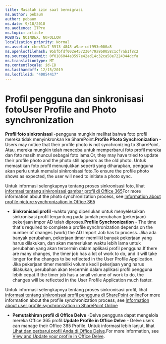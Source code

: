 ```yaml
---
title: Masalah izin saat bermigrasi
ms.author: pebaum
author: pebaum
ms.date: 9/18/2018
ms.audience: ITPro
ms.topic: article
ROBOTS: NOINDEX, NOFOLLOW
localization_priority: Normal
ms.assetid: cbec51a7-5513-4848-a9ae-cdf993e000a8
ms.openlocfilehash: 95bfbfdf002e457230479a860058c1cf7ab1f8c2
ms.sourcegitcommit: 0f0186044a3597e42ad14c32ca58e7224344dcfa
ms.translationtype: MT
ms.contentlocale: id-ID
ms.lasthandoff: 12/15/2019
ms.locfileid: "40054417"
---
```

# <a name="user-profile-and-photo-synchronization"></a><span data-ttu-id="e2399-102">Profil pengguna dan sinkronisasi foto</span><span class="sxs-lookup"><span data-stu-id="e2399-102">User Profile and Photo synchronization</span></span>

 <span data-ttu-id="e2399-103">**Profil foto sinkronisasi** -pengguna mungkin melihat bahwa foto profil mereka tidak menyinkronkan ke SharePoint.</span><span class="sxs-lookup"><span data-stu-id="e2399-103">**Profile Photo Synchronization** - Users may notice that their profile photo is not synchronizing to SharePoint.</span></span> <span data-ttu-id="e2399-104">Atau, mereka mungkin telah mencoba untuk memperbarui foto profil mereka dan foto masih muncul sebagai foto lama.</span><span class="sxs-lookup"><span data-stu-id="e2399-104">Or, they may have tried to update their profile photo and the photo still appears as the old photo.</span></span> <span data-ttu-id="e2399-105">Untuk memastikan foto profil menunjukkan seperti yang diharapkan, pengguna akan perlu untuk memulai sinkronisasi foto.</span><span class="sxs-lookup"><span data-stu-id="e2399-105">To ensure the profile photo shows as expected, the user will need to initiate a photo sync.</span></span> 
  
<span data-ttu-id="e2399-106">Untuk informasi selengkapnya tentang proses sinkronisasi foto, lihat [informasi tentang sinkronisasi gambar profil di Office 365](https://go.microsoft.com/fwlink/?linkid=2022634)</span><span class="sxs-lookup"><span data-stu-id="e2399-106">For more information about the photo synchronization process, see [Information about profile picture synchronization in Office 365](https://go.microsoft.com/fwlink/?linkid=2022634)</span></span>
  
- <span data-ttu-id="e2399-107">**Sinkronisasi profil** -waktu yang diperlukan untuk menyelesaikan sinkronisasi profil tergantung pada jumlah perubahan (pekerjaan) pekerjaan impor AD telah diproses.</span><span class="sxs-lookup"><span data-stu-id="e2399-107">**Profile Synchronization** - The time that's required to complete a profile synchronization depends on the number of changes (work) the AD Import Job has to process.</span></span> <span data-ttu-id="e2399-108">Jika ada banyak perubahan, pekerjaan timer memiliki banyak pekerjaan yang harus dilakukan, dan akan memerlukan waktu lebih lama untuk perubahan yang akan tercermin dalam aplikasi profil pengguna.</span><span class="sxs-lookup"><span data-stu-id="e2399-108">If there are many changes, the timer job has a lot of work to do, and it will take longer for the changes to be reflected in the User Profile Application.</span></span> <span data-ttu-id="e2399-109">Jika pekerjaan timer memiliki volume kecil pekerjaan yang harus dilakukan, perubahan akan tercermin dalam aplikasi profil pengguna lebih cepat.</span><span class="sxs-lookup"><span data-stu-id="e2399-109">If the timer job has a small volume of work to do, the changes will be reflected in the User Profile Application much faster.</span></span> 
  
<span data-ttu-id="e2399-110">Untuk informasi selengkapnya tentang proses sinkronisasi profil, lihat [informasi tentang sinkronisasi profil pengguna di SharePoint online](https://go.microsoft.com/fwlink/?linkid=2022639)</span><span class="sxs-lookup"><span data-stu-id="e2399-110">For more information about the profile synchronization process, see [Information about user profile synchronization in SharePoint Online](https://go.microsoft.com/fwlink/?linkid=2022639)</span></span>
    
- <span data-ttu-id="e2399-111">**Pemutakhiran profil di Office Delve** -Delve pengguna dapat mengelola mereka Office 365 profil.</span><span class="sxs-lookup"><span data-stu-id="e2399-111">**Update Profile in Office Delve** - Delve users can manage their Office 365 Profile.</span></span> <span data-ttu-id="e2399-112">Untuk informasi lebih lanjut, lihat [Lihat dan perbarui profil Anda di Office Delve](https://support.office.com/article/View-and-update-your-profile-in-Office-Delve-4e84343b-eedf-45a1-aeb9-8627ccca14ba).</span><span class="sxs-lookup"><span data-stu-id="e2399-112">For more information, see [View and Update your profile in Office Delve](https://support.office.com/article/View-and-update-your-profile-in-Office-Delve-4e84343b-eedf-45a1-aeb9-8627ccca14ba).</span></span>
    


